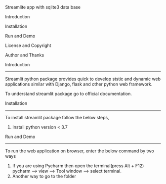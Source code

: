 Streamlite app with sqlite3 data base  

Introduction

Installation

Run and Demo

License and Copyright

Author and Thanks

Introduction
_______________________________________________________________________________________
Streamlit python package provides quick to develop ststic and dynamic web applications similar with Django, flask and other python web framework.

To understand streamlit package go to official documentation.

Installation
________________________________________________________________________________________
To install streamlit package follow the below steps,

1. Install python version < 3.7


Run and Demo
________________________________________________________________________________________
To run the web application on browser, enter the below command by two ways
1. If you are using Pycharm then open the terminal(press Alt + F12) pycharm --> view --> Tool window --> select terminal.
2. Another way to go to the folder  
